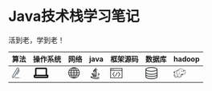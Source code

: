 # Java技术栈学习笔记
活到老，学到老！

算法 | 操作系统 | 网络 | java | 框架源码 | 数据库 | hadoop |  
-|-|-|-|-|-|-  
<a href="#"><img src="https://github.com/lvCmx/study/blob/master/resource/suanfa.png"/></a> | <a href="#"><img src="https://github.com/lvCmx/study/blob/master/resource/caozuoxitong.png"/></a> | <a href="#"><img src="https://github.com/lvCmx/study/blob/master/resource/wangluo.png"/></a> | <a href="#"><img src="https://github.com/lvCmx/study/blob/master/resource/java.png"/></a> | <a href="#"><img src="https://github.com/lvCmx/study/blob/master/resource/yuandaima.png"/></a> | <a href="#"><img src="https://github.com/lvCmx/study/blob/master/resource/shujuku.png"/></a> | <a href="#"><img src="https://github.com/lvCmx/study/blob/master/resource/hadoop.png"/></a> |
